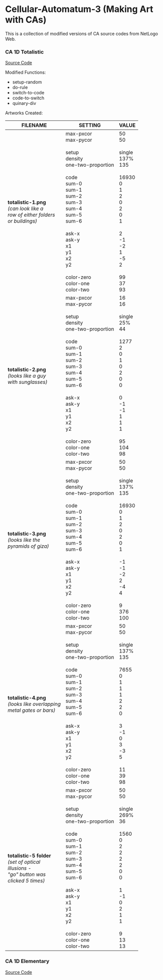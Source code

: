 # Cellular-Automatum-3 (Making Art with CAs)

This is a collection of modified versions of CA source codes from NetLogo Web. 

### CA 1D Totalistic
[Source Code](http://www.netlogoweb.org/launch#http://www.netlogoweb.org/assets/modelslib/Sample%20Models/Computer%20Science/Cellular%20Automata/CA%201D%20Totalistic.nlogo)

Modified Functions: 
- setup-random
- do-rule
- switch-to-code
- code-to-switch
- quinary-div

Artworks Created:

|        FILENAME        |        SETTING         |        VALUE        |
|------------------------|------------------------|---------------------|
|     **totalistic-1.png** <br/> *(can look like a<br/> row of either folders <br/> or buildings)*                                                                                                                                                 | max-pxcor <br/> max-pycor <br/> <br/>                                                                                                                                  setup <br/> density <br/> one-two-proportion <br/> <br/> code <br/>                                                                                                    sum-0 <br/> sum-1 <br/> sum-2 <br/> sum-3 <br/> sum-4 <br/> sum-5 <br/> sum-6 <br/> <br/>                                                                              ask-x <br/> ask-y <br/>       x1 <br/> y1 <br/>       x2 <br/> y2 <br/><br/>                                                                                            color-zero <br/> color-one <br/> color-two           |                                                                                                                                                                                                                                                                                          50 <br/> 50 <br/><br/>                                                                                                                                                  single <br/> 137% <br/> 135 <br/><br/> 16930 <br/>                                                                                                                        0 <br/> 1 <br/> 2 <br/> 0 <br/> 2 <br/> 0 <br/> 1 <br/><br/>                                                                                                            2 <br/> -1 <br/>        -2 <br/> 1        <br/> -5 <br/> 2 <br/><br/>                                                                                                    99 <br/> 37 <br/> 93               |
|     **totalistic-2.png** <br/> *(looks like a guy <br/> with sunglasses)* | max-pxcor <br/> max-pycor <br/> <br/>                                                                                                                                  setup <br/> density <br/> one-two-proportion <br/> <br/> code <br/>                                                                                                    sum-0 <br/> sum-1 <br/> sum-2 <br/> sum-3 <br/> sum-4 <br/> sum-5 <br/> sum-6 <br/> <br/>                                                                              ask-x <br/> ask-y <br/>       x1 <br/> y1 <br/>       x2 <br/> y2 <br/><br/>                                                                                            color-zero <br/> color-one <br/> color-two           |                                                                                                                                                                                                                                                                                          16 <br/> 16 <br/><br/>                                                                                                                                                  single <br/> 25% <br/> 44 <br/><br/> 1277 <br/>                                                                                                                        2 <br/> 0 <br/> 1 <br/> 0 <br/> 2 <br/> 0 <br/> 0 <br/><br/>                                                                                                            0 <br/> -1 <br/>        -1 <br/> 1        <br/> 1 <br/> 1 <br/><br/>                                                                                                    95 <br/> 104 <br/> 98               |
|     **totalistic-3.png** <br/> *(looks like the <br/> pyramids of giza)*                                                                                                                                                              | max-pxcor <br/> max-pycor <br/> <br/>                                                                                                                                  setup <br/> density <br/> one-two-proportion <br/> <br/> code <br/>                                                                                                    sum-0 <br/> sum-1 <br/> sum-2 <br/> sum-3 <br/> sum-4 <br/> sum-5 <br/> sum-6 <br/> <br/>                                                                              ask-x <br/> ask-y <br/>       x1 <br/> y1 <br/>       x2 <br/> y2 <br/><br/>                                                                                            color-zero <br/> color-one <br/> color-two           |                                                                                                                                                                                                                                                                                          50 <br/> 50 <br/><br/>                                                                                                                                                  single <br/> 137% <br/> 135 <br/><br/> 16930 <br/>                                                                                                                        0 <br/> 1 <br/> 2 <br/> 0 <br/> 2 <br/> 0 <br/> 1 <br/><br/>                                                                                                            -1 <br/> -1 <br/>        -2 <br/> 2        <br/> -4 <br/> 4 <br/><br/>                                                                                                    9 <br/> 376<br/> 100               |
|     **totalistic-4.png** <br/> *(looks like overlapping <br/> metal gates or bars)*                                                                                                                                                              | max-pxcor <br/> max-pycor <br/> <br/>                                                                                                                                  setup <br/> density <br/> one-two-proportion <br/> <br/> code <br/>                                                                                                    sum-0 <br/> sum-1 <br/> sum-2 <br/> sum-3 <br/> sum-4 <br/> sum-5 <br/> sum-6 <br/> <br/>                                                                              ask-x <br/> ask-y <br/>       x1 <br/> y1 <br/>       x2 <br/> y2 <br/><br/>                                                                                            color-zero <br/> color-one <br/> color-two           |                                                                                                                                                                                                                                                                                          50 <br/> 50 <br/><br/>                                                                                                                                                  single <br/> 137% <br/> 135 <br/><br/> 7655 <br/>                                                                                                                        0 <br/> 1 <br/> 1 <br/> 1 <br/> 2 <br/> 2 <br/> 0 <br/><br/>                                                                                                            3 <br/> -1 <br/>        0 <br/> 3        <br/> -3 <br/> 5 <br/><br/>                                                                                                    11 <br/> 39 <br/> 98               |
|     **totalistic-5 folder** <br/> *(set of optical <br/> illusions - <br/> "go" button was <br/> clicked 5 times)*                                                                                                                     | max-pxcor <br/> max-pycor <br/> <br/>                                                                                                                                  setup <br/> density <br/> one-two-proportion <br/> <br/> code <br/>                                                                                                    sum-0 <br/> sum-1 <br/> sum-2 <br/> sum-3 <br/> sum-4 <br/> sum-5 <br/> sum-6 <br/> <br/>                                                                              ask-x <br/> ask-y <br/>       x1 <br/> y1 <br/>       x2 <br/> y2 <br/><br/>                                                                                            color-zero <br/> color-one <br/> color-two           |                                                                                                                                                                                                                                                                                          50 <br/> 50 <br/><br/>                                                                                                                                                  single <br/> 269% <br/> 36 <br/><br/> 1560 <br/>                                                                                                                        0 <br/> 2 <br/> 2 <br/> 2 <br/> 2 <br/> 0 <br/> 0 <br/><br/>                                                                                                            1 <br/> -1 <br/>        0 <br/> 2        <br/> 1 <br/> 1 <br/><br/>                                                                                                    9 <br/> 13 <br/> 13               |

      

### CA 1D Elementary
[Source Code](http://www.netlogoweb.org/launch#http://www.netlogoweb.org/assets/modelslib/Sample%20Models/Computer%20Science/Cellular%20Automata/CA%201D%20Elementary.nlogo)
